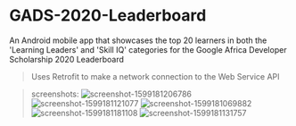 # GADS-2020-Leaderboard
An Android mobile app that showcases the top 20 learners in both the 'Learning Leaders' and 'Skill IQ' categories for the Google Africa Developer Scholarship 2020 Leaderboard

> Uses Retrofit to make a network connection to the Web Service API

> screenshots:
![screenshot-1599181206786](https://user-images.githubusercontent.com/65837990/92188133-a8358f00-ee53-11ea-9505-0a253b21304f.jpg)
![screenshot-1599181121077](https://user-images.githubusercontent.com/65837990/92188156-b8e60500-ee53-11ea-84d2-b6fe2cb5ecc2.jpg)
![screenshot-1599181069882](https://user-images.githubusercontent.com/65837990/92188166-bd122280-ee53-11ea-8799-339fcc9fac95.jpg)
![screenshot-1599181181108](https://user-images.githubusercontent.com/65837990/92188140-abc91600-ee53-11ea-9dbb-a154dc84edf2.jpg)
![screenshot-1599181131757](https://user-images.githubusercontent.com/65837990/92188152-b4b9e780-ee53-11ea-9620-8f383ee08c8e.jpg)

